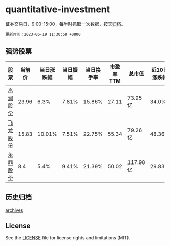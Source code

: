 # quantitative-investment

证券交易日，9:00-15:00，每半时抓取一次数据，按天[归档](archives)。

`更新时间：2023-06-19 11:30:58 +0800`

## 强势股票

|股票|当前价|当日涨跌幅|当日振幅|当日换手率|市盈率TTM|总市值|近10日涨跌幅|
|----|----|----|----|----|----|----|----|
|[高澜股份](https://xueqiu.com/S/SZ300499)|23.96|6.3%|7.81%|15.86%|27.11|73.95亿|34.0%|
|[飞龙股份](https://xueqiu.com/S/SZ002536)|15.83|10.01%|7.51%|22.75%|55.34|79.26亿|48.36%|
|[永鼎股份](https://xueqiu.com/S/SH600105)|8.4|5.4%|9.41%|21.39%|50.02|117.98亿|29.83%|

## 历史归档

[archives](archives)

## License

See the [LICENSE](LICENSE) file for license rights and limitations (MIT).